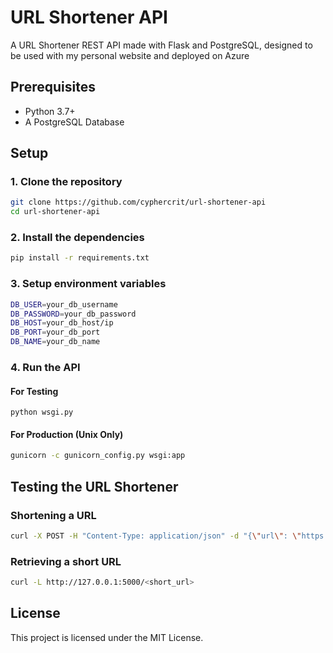 # URL Shortener API
A URL Shortener REST API made with Flask and PostgreSQL, designed to be used with my personal website and deployed on Azure

## Prerequisites

- Python 3.7+
- A PostgreSQL Database

## Setup

### 1. Clone the repository

```sh
git clone https://github.com/cyphercrit/url-shortener-api
cd url-shortener-api
```

### 2. Install the dependencies

```sh
pip install -r requirements.txt
```

### 3. Setup environment variables

```sh
DB_USER=your_db_username
DB_PASSWORD=your_db_password
DB_HOST=your_db_host/ip
DB_PORT=your_db_port
DB_NAME=your_db_name
```

### 4. Run the API

#### For Testing
```
python wsgi.py
```

#### For Production (Unix Only)
```sh
gunicorn -c gunicorn_config.py wsgi:app
```

## Testing the URL Shortener

### Shortening a URL
```sh
curl -X POST -H "Content-Type: application/json" -d "{\"url\": \"https://www.example.com\"}" http://127.0.0.1:5000/shorten
```

### Retrieving a short URL
```sh
curl -L http://127.0.0.1:5000/<short_url>
```

## License
This project is licensed under the MIT License.



